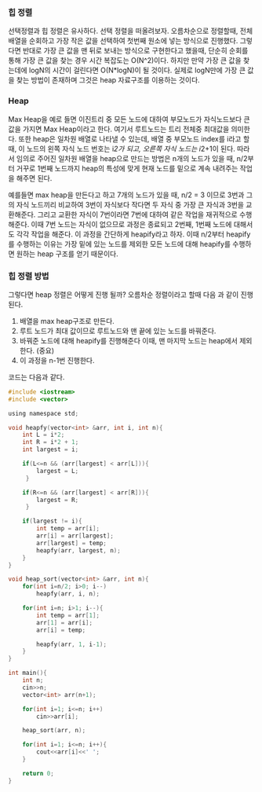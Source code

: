 ### 힙 정렬
선택정렬과 힙 정렬은 유사하다. 선택 정렬을 떠올려보자. 오름차순으로 정렬할때, 전체 배열을 순회하고 가장 작은 값을 선택하여 첫번째 원소에 넣는 방식으로 진행했다. 그렇다면
반대로 가장 큰 값을 맨 뒤로 보내는 방식으로 구현한다고 했을때, 단순히 순회를 통해 가장 큰 값을 찾는 경우 시간 복잡도는 O(N^2)이다. 하지만 만약 가장 큰 값을 찾는데에 logN의
시간이 걸린다면 O(N*logN)이 될 것이다. 실제로 logN만에 가장 큰 값을 찾는 방법이 존재하며 그것은 heap 자료구조를 이용하는 것이다.

### Heap
Max Heap을 예로 들면 이진트리 중 모든 노드에 대하여 부모노드가 자식노드보다 큰 값을 가지면 Max Heap이라고 한다. 여기서 루트노드는 트리 전체중 최대값을 의미한다. 
또한 heap은 일차원 배열로 나타낼 수 있는데, 배열 중 부모노드 index를 i라고 할때, 이 노드의 왼쪽 자식 노드 번호는 i*2가 되고, 오른쪽 자식 노드는 i*2+1이 된다. 따라서
임의로 주어진 일차원 배열을 heap으로 만드는 방법은 n개의 노드가 있을 때, n/2부터 거꾸로 1번째 노드까지 heap의 특성에 맞게 현재 노드를 밑으로 계속 내려주는 작업을 해주면 된다. <br>

예를들면 max heap을 만든다고 하고 7개의 노드가 있을 때, n/2 = 3 이므로 3번과 그의 자식 노드끼리 비교하여 3번이 자식보다 작다면 두 자식 중 가장 큰 자식과 3번을 교환해준다.
그리고 교환한 자식이 7번이라면 7번에 대하여 같은 작업을 재귀적으로 수행해준다. 이때 7번 노드는 자식이 없으므로 과정은 종료되고 2번째, 1번째 노드에 대해서도 각각 작업을 해준다.
이 과정을 간단하게 heapify라고 하자. 이때 n/2부터 heapify를 수행하는 이유는 가장 밑에 있는 노드를 제외한 모든 노드에 대해 heapify를 수행하면 원하는 heap 구조를 얻기 때문이다. <br>

### 힙 정렬 방법
그렇다면 heap 정렬은 어떻게 진행 될까? 오름차순 정렬이라고 할때 다음 과 같이 진행된다.<br>
1. 배열을 max heap구조로 만든다.
2. 루트 노드가 최대 값이므로 루트노드와 맨 끝에 있는 노드를 바꿔준다.
3. 바꿔준 노드에 대해 heapify를 진행해준다 이때, 맨 마지막 노드는 heap에서 제외한다. (중요)
4. 이 과정을 n-1번 진행한다. <br>

코드는 다음과 같다.
```c
#include <iostream>
#include <vector>

using namespace std;

void heapfy(vector<int> &arr, int i, int n){
    int L = i*2;
    int R = i*2 + 1;
    int largest = i;

    if(L<=n && (arr[largest] < arr[L])){
        largest = L;
     }

    if(R<=n && (arr[largest] < arr[R])){
        largest = R;
     }

    if(largest != i){
        int temp = arr[i];
        arr[i] = arr[largest];
        arr[largest] = temp;
        heapfy(arr, largest, n);
    }
}

void heap_sort(vector<int> &arr, int n){
    for(int i=n/2; i>0; i--)
        heapfy(arr, i, n);

    for(int i=n; i>1; i--){
        int temp = arr[1];
        arr[1] = arr[i];
        arr[i] = temp;

        heapfy(arr, 1, i-1);
    }
}

int main(){
    int n;
    cin>>n;
    vector<int> arr(n+1);

    for(int i=1; i<=n; i++)
        cin>>arr[i];

    heap_sort(arr, n);

    for(int i=1; i<=n; i++){
        cout<<arr[i]<<' ';
    }

    return 0;
}
```


